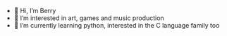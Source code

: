 - 👋 Hi, I’m Berry
- 👀 I’m interested in art, games and music production
- 🌱 I’m currently learning python, interested in the C language family too

<!---
KukoBerry/KukoBerry is a ✨ special ✨ repository because its `README.md` (this file) appears on your GitHub profile.
You can click the Preview link to take a look at your changes.
--->

